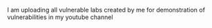 I am uploading all vulnerable labs created by me for demonstration of vulnerabilities in my youtube channel
